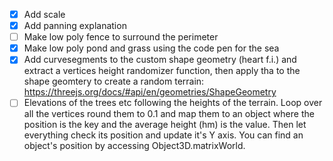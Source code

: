 - [x] Add scale
- [x] Add panning explanation
- [ ] Make low poly fence to surround the perimeter
- [x] Make low poly pond and grass using the code pen for the sea
- [x] Add curvesegments to the custom shape geometry (heart f.i.) and extract a vertices height randomizer function, then apply tha to the shape geomtery to create a random terrain: https://threejs.org/docs/#api/en/geometries/ShapeGeometry
- [ ] Elevations of the trees etc following the heights of the terrain. Loop over all the vertices round them to 0.1 and map them to an object where the position is the key and the average height (hm) is the value. Then let everything check its position and update it's Y axis. You can find an object's position by accessing Object3D.matrixWorld.
